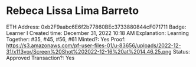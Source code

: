 # Rebeca Lissa Lima Barreto

ETH Address: 0xb2F9aabc6E6f2b77860BEc3733880844cF071711
Badge: Learner I
Created time: December 31, 2022 10:18 AM
Explanation: Learning Together: #35, #45, #56, #61
Minted?: Yes
Proof: https://s3.amazonaws.com/pf-user-files-01/u-83656/uploads/2022-12-31/x113vor/Screen%20Shot%202022-12-16%20at%2014.46.25.png
Status: Approved
Transaction?: Yes